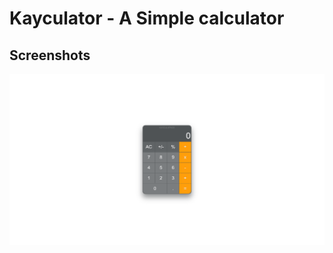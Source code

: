 # Kayculator - A Simple calculator

## Screenshots

![LisBook Screenshot](/Kayculatrice%20-%20yakedev.github.io.png)
